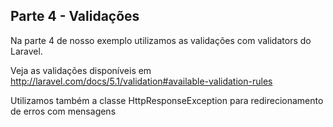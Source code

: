 ## Parte 4 - Validações

Na parte 4 de nosso exemplo utilizamos as validações com validators do Laravel.

Veja as validações disponíveis em http://laravel.com/docs/5.1/validation#available-validation-rules

Utilizamos também a classe HttpResponseException para redirecionamento de erros com mensagens
